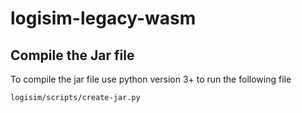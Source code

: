 # logisim-legacy-wasm

## Compile the Jar file
To compile the jar file use python version 3+ to run the following file
```
logisim/scripts/create-jar.py
```